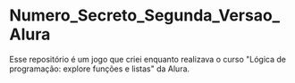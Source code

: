 # Numero_Secreto_Segunda_Versao_Alura
Esse repositório é um jogo que criei enquanto realizava o curso "Lógica de programação: explore funções e listas" da Alura.
